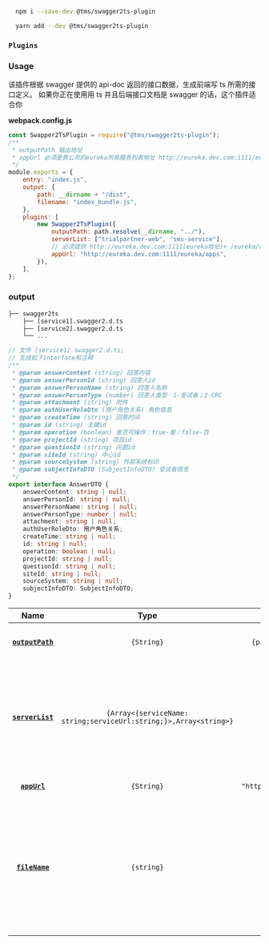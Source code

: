 ```bash
  npm i --save-dev @tms/swagger2ts-plugin
```

```bash
  yarn add --dev @tms/swagger2ts-plugin
```

### `Plugins`

### Usage

该插件根据 swagger 提供的 api-doc 返回的接口数据，生成前端写 ts 所需的接口定义。
如果你正在使用用 ts 并且后端接口文档是 swagger 的话，这个插件适合你

**webpack.config.js**

```js
const Swapper2TsPlugin = require("@tms/swagger2ts-plugin");
/**
 * outputPath 输出地址
 * appUrl 必须是贵公司的eureka所有服务列表地址 http://eureka.dev.com:1111/eureka/apps 当前地址返回的是xml格式数据，插件会处理
 */
module.exports = {
    entry: "index.js",
    output: {
        path: __dirname + "/dist",
        filename: "index_bundle.js",
    },
    plugins: [
        new Swapper2TsPlugin({
            outputPath: path.resolve(__dirname, "../"),
			serverList: ["trialpartner-web", "sms-service"],
			// 必须提供 http://eureka.dev.com:1111(eureka地址)+ /eureka/apps
            appUrl: "http://eureka.dev.com:1111/eureka/apps", 
        }),
    ],
};
```

### output
```txt
├── swagger2ts
	├── [service1].swagger2.d.ts
	├── [service2].swagger2.d.ts
	└── ...
```

```ts
// 文件 [service1].swagger2.d.ts;
// 生成如下interface和注释
/**
 * @param answerContent (string) 回答内容
 * @param answerPersonId (string) 回答人id
 * @param answerPersonName (string) 回答人名称
 * @param answerPersonType (number) 回答人类型：1-受试者；2-CRC
 * @param attachment (string) 附件
 * @param authUserRoleDto (用户角色关系) 角色信息
 * @param createTime (string) 回答时间
 * @param id (string) 主键id
 * @param operation (boolean) 是否可操作：true-是；false-否
 * @param projectId (string) 项目id
 * @param questionId (string) 问题id
 * @param siteId (string) 中心id
 * @param sourceSystem (string) 外部系统标识
 * @param subjectInfoDTO (SubjectInfoDTO) 受试者信息
 */
export interface AnswerDTO {
    answerContent: string | null;
    answerPersonId: string | null;
    answerPersonName: string | null;
    answerPersonType: number | null;
    attachment: string | null;
    authUserRoleDto: 用户角色关系;
    createTime: string | null;
    id: string | null;
    operation: boolean | null;
    projectId: string | null;
    questionId: string | null;
    siteId: string | null;
    sourceSystem: string | null;
    subjectInfoDTO: SubjectInfoDTO;
}
```

|         Name          |                               Type                                |                  Default                   | Description                                                                                                                 |
| :-------------------: | :---------------------------------------------------------------: | :----------------------------------------: | :-------------------------------------------------------------------------------------------------------------------------- |
| **[`outputPath`](#)** |                            `{String}`                             |   `{path.resolve(__dirname, "../../")}`    | 生成 ts 文件输入的文件夹位置                                                                                                |
| **[`serverList`](#)** | `{Array<{serviceName: string;serviceUrl:string;}>,Array<string>}` |                    `[]`                    | 当前字段必传如果穿数组字符串['sms-service'] 后端服务名，如果是字符串对象，必传服务名称和服务地址                            |
|   **[`appUrl`](#)**   |                            `{String}`                             | `"http://eureka.dev.com:1111/eureka/apps"` | 后端所有服务注册信息                                                                                                        |
|  **[`fileName`](#)**  |                            `{string}`                             |          `"[name].swagger2.d.ts"`          | 每个服务输出的文件名称默认【[服务 mingc].自定义.d.ts。 请满足当前正则 new RegExp(/^[a-zA-Z0-9]_\[\S_\][a-zA-Z0-9]\*.d.ts$/) |
